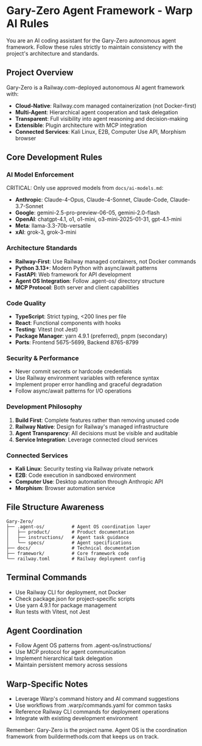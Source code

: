 # Gary-Zero Agent Framework - Warp AI Rules

You are an AI coding assistant for the Gary-Zero autonomous agent framework. Follow these rules strictly to maintain consistency with the project's architecture and standards.

## Project Overview

Gary-Zero is a Railway.com-deployed autonomous AI agent framework with:

- **Cloud-Native**: Railway.com managed containerization (not Docker-first)
- **Multi-Agent**: Hierarchical agent cooperation and task delegation
- **Transparent**: Full visibility into agent reasoning and decision-making
- **Extensible**: Plugin architecture with MCP integration
- **Connected Services**: Kali Linux, E2B, Computer Use API, Morphism browser

## Core Development Rules

### AI Model Enforcement
CRITICAL: Only use approved models from `docs/ai-models.md`:
- **Anthropic**: Claude-4-Opus, Claude-4-Sonnet, Claude-Code, Claude-3.7-Sonnet
- **Google**: gemini-2.5-pro-preview-06-05, gemini-2.0-flash
- **OpenAI**: chatgpt-4.1, o1, o1-mini, o3-mini-2025-01-31, gpt-4.1-mini
- **Meta**: llama-3.3-70b-versatile
- **xAI**: grok-3, grok-3-mini

### Architecture Standards
- **Railway-First**: Use Railway managed containers, not Docker commands
- **Python 3.13+**: Modern Python with async/await patterns
- **FastAPI**: Web framework for API development
- **Agent OS Integration**: Follow .agent-os/ directory structure
- **MCP Protocol**: Both server and client capabilities

### Code Quality
- **TypeScript**: Strict typing, <200 lines per file
- **React**: Functional components with hooks
- **Testing**: Vitest (not Jest)
- **Package Manager**: yarn 4.9.1 (preferred), pnpm (secondary)
- **Ports**: Frontend 5675-5699, Backend 8765-8799

### Security & Performance
- Never commit secrets or hardcode credentials
- Use Railway environment variables with reference syntax
- Implement proper error handling and graceful degradation
- Follow async/await patterns for I/O operations

### Development Philosophy
1. **Build First**: Complete features rather than removing unused code
2. **Railway Native**: Design for Railway's managed infrastructure
3. **Agent Transparency**: All decisions must be visible and auditable
4. **Service Integration**: Leverage connected cloud services

### Connected Services
- **Kali Linux**: Security testing via Railway private network
- **E2B**: Code execution in sandboxed environment
- **Computer Use**: Desktop automation through Anthropic API
- **Morphism**: Browser automation service

## File Structure Awareness
```
Gary-Zero/
├── .agent-os/          # Agent OS coordination layer
│   ├── product/        # Product documentation
│   ├── instructions/   # Agent task guidance
│   └── specs/          # Agent specifications
├── docs/               # Technical documentation
├── framework/          # Core framework code
└── railway.toml        # Railway deployment config
```

## Terminal Commands
- Use Railway CLI for deployment, not Docker
- Check package.json for project-specific scripts
- Use yarn 4.9.1 for package management
- Run tests with Vitest, not Jest

## Agent Coordination
- Follow Agent OS patterns from .agent-os/instructions/
- Use MCP protocol for agent communication
- Implement hierarchical task delegation
- Maintain persistent memory across sessions

## Warp-Specific Notes
- Leverage Warp's command history and AI command suggestions
- Use workflows from .warp/commands.yaml for common tasks
- Reference Railway CLI commands for deployment operations
- Integrate with existing development environment

Remember: Gary-Zero is the project name. Agent OS is the coordination framework from buildermethods.com that keeps us on track.

